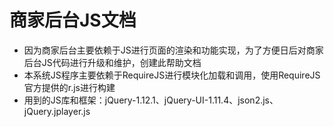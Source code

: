# 商家后台JS文档

  * 因为商家后台主要依赖于JS进行页面的渲染和功能实现，为了方便日后对商家后台JS代码进行升级和维护，创建此帮助文档
  * 本系统JS程序主要依赖于RequireJS进行模块化加载和调用，使用RequireJS官方提供的r.js进行构建
  * 用到的JS库和框架：jQuery-1.12.1、jQuery-UI-1.11.4、json2.js、jQuery.jplayer.js


